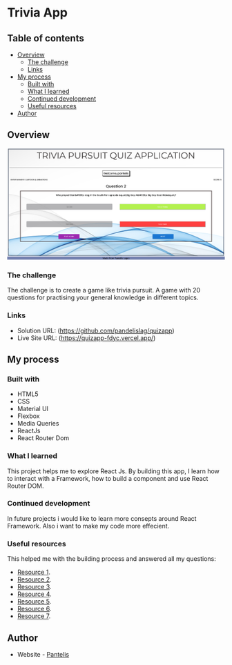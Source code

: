 # Trivia App 

## Table of contents

- [Overview](#overview)
  - [The challenge](#the-challenge)
  - [Links](#links)
- [My process](#my-process)
  - [Built with](#built-with)
  - [What I learned](#what-i-learned)
  - [Continued development](#continued-development)
  - [Useful resources](#useful-resources)
- [Author](#author)

## Overview
![](/quizapp.png)

### The challenge

The challenge is to create a game like trivia pursuit. A game with 20 questions for practising your general knowledge in different topics.  

### Links

- Solution URL: (https://github.com/pandelislag/quizapp)
- Live Site URL: (https://quizapp-fdyc.vercel.app/)

## My process

### Built with

- HTML5 
- CSS
- Material UI
- Flexbox
- Media Queries
- ReactJs
- React Router Dom

### What I learned

This project helps me to explore React Js. By building this app, I learn how to interact with a Framework, how to build a component and use React Router DOM.

### Continued development

In future projects i would like to learn more consepts around React Framework. Also i want to make my code more effecient. 


### Useful resources
This helped me with the building process and answered all my questions:
- [Resource 1](https://developer.mozilla.org/).
- [Resource 2](https://www.w3schools.com/css/css_rwd_mediaqueries.asp).
- [Resource 3](https://stackoverflow.com/).
- [Resource 4](https://www.freecodecamp.org/).
- [Resource 5](https://www.youtube.com/).
- [Resource 6](https://react.dev/).
- [Resource 7](https://mui.com/).


## Author

- Website - [Pantelis](https://github.com/pandelislag)


